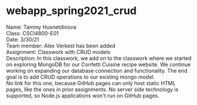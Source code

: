 # webapp_spring2021_crud

Name: Tammy Husnetdinova <br>
Class: CSCI4800-E01 <br>
Date: 3/30/21 <br>
Team member: Alex Verkest has been added <br>
Assignment: Classwork with CRUD models <br>
Description: In this classwork, we add on to the classwork where we started on exploring MongoDB for our Confetti Cuisine recipe website. We continue working on expanding our database connection and functionality. The end goal is to add CRUD operations to our existing mongo model. <br>
No link for this one, because GitHub pages can only host static HTML pages, like the ones in prior assignments. No server side technology is supported, so Node.js applications won't run on GitHub pages. <br>
